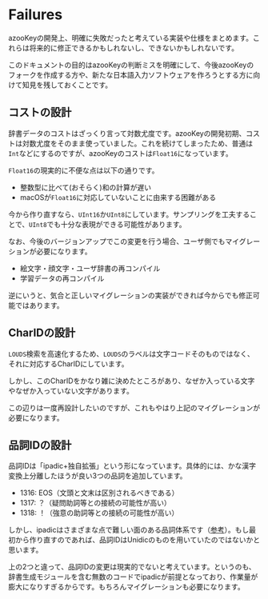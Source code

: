 # Failures

azooKeyの開発上、明確に失敗だったと考えている実装や仕様をまとめます。これらは将来的に修正できるかもしれないし、できないかもしれないです。

このドキュメントの目的はazooKeyの判断ミスを明確にして、今後azooKeyのフォークを作成する方や、新たな日本語入力ソフトウェアを作ろうとする方に向けて知見を残しておくことです。

## コストの設計

辞書データのコストはざっくり言って対数尤度です。azooKeyの開発初期、コストは対数尤度をそのまま使っていました。これを続けてしまったため、普通は`Int`などにするのですが、azooKeyのコストは`Float16`になっています。

`Float16`の現実的に不便な点は以下の通りです。

* 整数型に比べて(おそらく)和の計算が遅い
* macOSが`Float16`に対応していないことに由来する困難がある

今から作り直すなら、`UInt16`か`UInt8`にしています。サンプリングを工夫することで、`UInt8`でも十分な表現ができる可能性があります。

なお、今後のバージョンアップでこの変更を行う場合、ユーザ側でもマイグレーションが必要になります。

* 絵文字・顔文字・ユーザ辞書の再コンパイル
* 学習データの再コンパイル

逆にいうと、気合と正しいマイグレーションの実装ができれば今からでも修正可能ではあります。

## CharIDの設計

`LOUDS`検索を高速化するため、`LOUDS`のラベルは文字コードそのものではなく、それに対応するCharIDにしています。

しかし、このCharIDをかなり雑に決めたところがあり、なぜか入っている文字やなぜか入っていない文字があります。

この辺りは一度再設計したいのですが、これもやはり上記のマイグレーションが必要になります。

## 品詞IDの設計

品詞IDは「ipadic+独自拡張」という形になっています。具体的には、かな漢字変換上分離したほうが良い3つの品詞を追加しています。

* 1316: EOS（文頭と文末は区別されるべきである）
* 1317: ？（疑問助詞等との接続の可能性が高い）
* 1318: ！（強意の助詞等との接続の可能性が高い）

しかし、ipadicはさまざまな点で難しい面のある品詞体系です（[参考](https://zenn.dev/azookey/articles/c201408af14ae0)）。もし最初から作り直すのであれば、品詞IDはUnidicのものを用いていたのではないかと思います。

上の2つと違って、品詞IDの変更は現実的でないと考えています。というのも、辞書生成モジュールを含む無数のコードでipadicが前提となっており、作業量が膨大になりすぎるからです。もちろんマイグレーションも必要になります。


